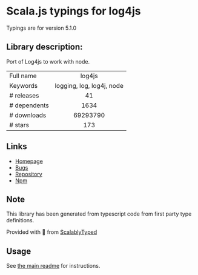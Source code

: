 
# Scala.js typings for log4js

Typings are for version 5.1.0

## Library description:
Port of Log4js to work with node.

|                    |                 |
| ------------------ | :-------------: |
| Full name          | log4js |
| Keywords           | logging, log, log4j, node |
| # releases         | 41 |
| # dependents       | 1634 |
| # downloads        | 69293790 |
| # stars            | 173 |

## Links
- [Homepage](https://log4js-node.github.io/log4js-node/)
- [Bugs](http://github.com/log4js-node/log4js-node/issues)
- [Repository](https://github.com/log4js-node/log4js-node)
- [Npm](https://www.npmjs.com/package/log4js)
    


## Note
This library has been generated from typescript code from first party type definitions.

Provided with :purple_heart: from [ScalablyTyped](https://github.com/oyvindberg/ScalablyTyped)

## Usage
See [the main readme](../../readme.md) for instructions.



